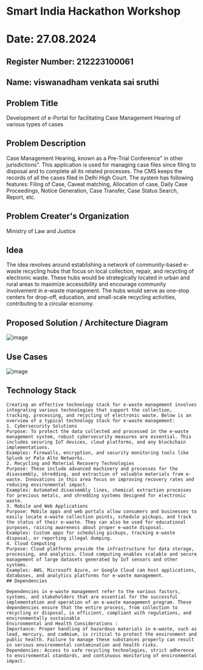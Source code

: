 # Smart India Hackathon Workshop
# Date: 27.08.2024
## Register Number: 212223100061
## Name: viswanadham venkata sai sruthi
## Problem Title
Development of e-Portal for facilitating Case Management Hearing of various types of cases
## Problem Description
Case Management Hearing, known as a Pre-Trial Conference" in other jurisdictions". This application is used for managing case files since filing to disposal and to complete all its related processes. The CMS keeps the records of all the cases filed in Delhi High Court. The system has following features: Filing of Case, Caveat matching, Allocation of case, Daily Case Proceedings, Notice Generation, Case Transfer, Case Status Search, Report, etc.
## Problem Creater's Organization
Ministry of Law and Justice

## Idea

The idea revolves around establishing a network of community-based e-waste recycling hubs that focus on local collection, repair, and recycling of electronic waste. These hubs would be strategically located in urban and rural areas to maximize accessibility and encourage community involvement in e-waste management. The hubs would serve as one-stop centers for drop-off, education, and small-scale recycling activities, contributing to a circular economy.


## Proposed Solution / Architecture Diagram

![image](https://github.com/user-attachments/assets/be8f362d-fba3-4038-8caf-5f21041dbecd)


## Use Cases

![image](https://github.com/user-attachments/assets/a85c3a8e-e7bc-4da3-93f8-836c20480e37)

## Technology Stack
```
Creating an effective technology stack for e-waste management involves integrating various technologies that support the collection, tracking, processing, and recycling of electronic waste. Below is an overview of a typical technology stack for e-waste management:
1. Cybersecurity Solutions
Purpose: To protect the data collected and processed in the e-waste management system, robust cybersecurity measures are essential. This includes securing IoT devices, cloud platforms, and any blockchain implementations.
Examples: Firewalls, encryption, and security monitoring tools like Splunk or Palo Alto Networks.
2. Recycling and Material Recovery Technologies
Purpose: These include advanced machinery and processes for the disassembly, shredding, and extraction of valuable materials from e-waste. Innovations in this area focus on improving recovery rates and reducing environmental impact.
Examples: Automated disassembly lines, chemical extraction processes for precious metals, and shredding systems designed for electronic waste.
3. Mobile and Web Applications
Purpose: Mobile apps and web portals allow consumers and businesses to easily locate e-waste collection points, schedule pickups, and track the status of their e-waste. They can also be used for educational purposes, raising awareness about proper e-waste disposal.
Examples: Custom apps for scheduling pickups, tracking e-waste disposal, or reporting illegal dumping.
4. Cloud Computing
Purpose: Cloud platforms provide the infrastructure for data storage, processing, and analytics. Cloud computing enables scalable and secure management of large datasets generated by IoT sensors and other systems.
Examples: AWS, Microsoft Azure, or Google Cloud can host applications, databases, and analytics platforms for e-waste management.
## Dependencies

Dependencies in e-waste management refer to the various factors, systems, and stakeholders that are essential for the successful implementation and operation of an e-waste management program. These dependencies ensure that the entire process, from collection to recycling or disposal, is efficient, compliant with regulations, and environmentally sustainable
Environmental and Health Considerations :
Importance: Proper handling of hazardous materials in e-waste, such as lead, mercury, and cadmium, is critical to protect the environment and public health. Failure to manage these substances properly can result in serious environmental contamination and health risks.
Dependencies: Access to safe recycling technologies, strict adherence to environmental standards, and continuous monitoring of environmental impact.
